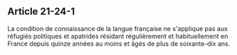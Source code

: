 Article 21-24-1
----
La condition de connaissance de la langue française ne s'applique pas aux
réfugiés politiques et apatrides résidant régulièrement et habituellement en
France depuis quinze années au moins et âgés de plus de soixante-dix ans.
